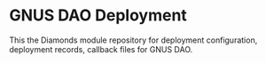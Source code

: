 # GNUS DAO Deployment

This the Diamonds module repository for deployment configuration, deployment records, callback files for GNUS DAO.  
